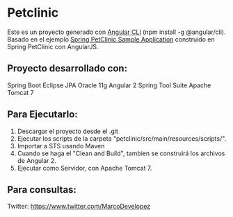 # Petclinic

Este es un proyecto generado con [Angular CLI](https://github.com/angular/angular-cli) (npm install -g @angular/cli).
Basado en el ejemplo [Spring PetClinic Sample Application](https://github.com/singularity-sg/spring-petclinic) construido en Spring PetClinic con AngularJS.
## Proyecto desarrollado con:
Spring Boot
Eclipse JPA
Oracle 11g
Angular 2
Spring Tool Suite
Apache Tomcat 7

## Para Ejecutarlo:
1. Descargar el proyecto desde el .git
2. Ejecutar los scripts de la carpeta "petclinic/src/main/resources/scripts/".
3. Importar a STS usando Maven
4. Cuando se haga el "Clean and Build", tambien se construirá los archivos de Angular 2.
5. Ejecutar como Servidor, con Apache Tomcat 7.

## Para consultas:
Twitter: https://www.twitter.com/MarcoDevelopez
